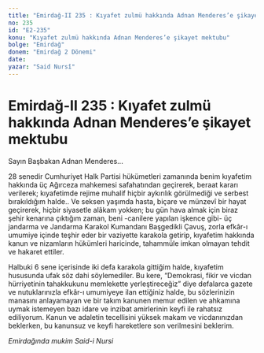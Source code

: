 ```yaml
---
title: "Emirdağ-II 235 : Kıyafet zulmü hakkında Adnan Menderes’e şikayet mektubu"
no: 235
id: "E2-235"
konu: "Kıyafet zulmü hakkında Adnan Menderes’e şikayet mektubu"
bolge: "Emirdağ"
donem: "Emirdağ 2 Dönemi"
date: 
yazar: "Said Nursî"
---
```


# Emirdağ-II 235 : Kıyafet zulmü hakkında Adnan Menderes’e şikayet mektubu

Sayın Başbakan Adnan Menderes...

28 senedir Cumhuriyet Halk Partisi hükümetleri zamanında benim kıyafetim hakkında üç Ağırceza mahkemesi safahatından geçirerek, beraat kararı verilerek; kıyafetimde rejime muhalif hiçbir aykırılık görülmediği ve serbest bırakıldığım halde.. Ve seksen yaşımda hasta, biçare ve münzevî bir hayat geçirerek, hiçbir siyasetle alâkam yokken; bu gün hava almak için biraz şehir kenarına çıktığım zaman, beni -canilere yapılan işkence gibi- üç jandarma ve Jandarma Karakol Kumandanı Başgedikli Çavuş, zorla efkâr-ı umumiye içinde teşhir eder bir vaziyette karakola getirip, kıyafetim hakkında kanun ve nizamların hükümleri haricinde, tahammüle imkan olmayan tehdit ve hakaret ettiler.

Halbuki 6 sene içerisinde iki defa karakola gittiğim halde, kıyafetim hususunda ufak söz dahi söylemediler. Bu kere, “Demokrasi, fikir ve vicdan hürriyetinin tahakkukunu memlekette yerleştireceğiz” diye defalarca gazete ve nutuklarınızla efkâr-ı umumiyeye ilan ettiğiniz halde, bu sözlerinizin manasını anlayamayan ve bir takım kanunen memur edilen ve ahkamına uymak istemeyen bazı idare ve inzibat amirlerinin keyfi ile rahatsız ediliyorum. Kanun ve adaletin tecellisini yüksek makam ve vicdanınızdan beklerken, bu kanunsuz ve keyfi hareketlere son verilmesini beklerim.

*Emirdağında mukim*
*Said-i Nursi*
